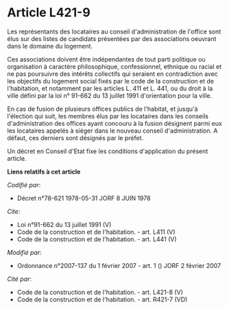 # Article L421-9

Les représentants des locataires au conseil d'administration de l'office sont élus sur des listes de candidats présentées par
des associations oeuvrant dans le domaine du logement. 

Ces associations doivent être indépendantes de tout parti politique ou organisation à caractère philosophique, confessionnel,
ethnique ou racial et ne pas poursuivre des intérêts collectifs qui seraient en contradiction avec les objectifs du logement
social fixés par le code de la construction et de l'habitation, et notamment par les articles L. 411 et L. 441, ou du droit à
la ville défini par la loi n° 91-662 du 13 juillet 1991 d'orientation pour la ville. 

En cas de fusion de plusieurs offices publics de l'habitat, et jusqu'à l'élection qui suit, les membres élus par les
locataires dans les conseils d'administration des offices ayant concouru à la fusion désignent parmi eux les locataires
appelés à siéger dans le nouveau conseil d'administration. A défaut, ces derniers sont désignés par le préfet. 

Un décret en Conseil d'Etat fixe les conditions d'application du présent article.

**Liens relatifs à cet article**

_Codifié par_:

  - Décret n°78-621 1978-05-31 JORF 8 JUIN 1978

_Cite_:

  - Loi n°91-662 du 13 juillet 1991 (V)
  - Code de la construction et de l'habitation. - art. L411 (V)
  - Code de la construction et de l'habitation. - art. L441 (V)

_Modifié par_:

  - Ordonnance n°2007-137 du 1 février 2007 - art. 1 () JORF 2 février 2007

_Cité par_:

  - Code de la construction et de l'habitation. - art. L421-8 (V)
  - Code de la construction et de l'habitation. - art. R421-7 (VD)
